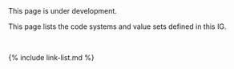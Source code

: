 
<div class="bg-info" markdown="1">
This page is under development.
</div>

This page lists the code systems and value sets defined in this IG.

<!--
### Value Sets

{% include list-simple-valuesets.xhtml %}

### Code Systems

{% include list-simple-codesystems.xhtml %}

---
-->

<br />

{% include link-list.md %}
